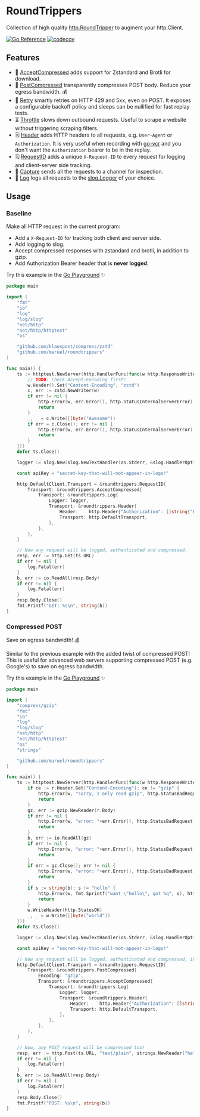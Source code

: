 # RoundTrippers

Collection of high quality
[http.RoundTripper](https://pkg.go.dev/net/http#RoundTripper) to augment your
http.Client.

[![Go Reference](https://pkg.go.dev/badge/github.com/maruel/roundtrippers/.svg)](https://pkg.go.dev/github.com/maruel/roundtrippers/)
[![codecov](https://codecov.io/gh/maruel/roundtrippers/graph/badge.svg?token=EMMCJD4TG4)](https://codecov.io/gh/maruel/roundtrippers)


## Features

- 🚀 [AcceptCompressed](https://pkg.go.dev/github.com/maruel/roundtrippers#AcceptCompressed)
  adds support for Zstandard and Brotli for download.
- 🚀 [PostCompressed](https://pkg.go.dev/github.com/maruel/roundtrippers#PostCompressed)
  transparently compresses POST body. Reduce your egress bandwidth. 💰
- 🔄 [Retry](https://pkg.go.dev/github.com/maruel/roundtrippers#Retry) smartly retries on HTTP 429 and 5xx,
  even on POST. It exposes a configurable backoff policy and sleeps can be nullified for fast replay tests.
- ⏳ [Throttle](https://pkg.go.dev/github.com/maruel/roundtrippers#Throttle) slows down outbound requests.
  Useful to scrape a website without triggering scraping filters.
- 🗒 [Header](https://pkg.go.dev/github.com/maruel/roundtrippers#Header) adds HTTP
  headers to all requests, e.g. `User-Agent` or `Authorization`. It is very
  useful when recording with
  [go-vcr](https://pkg.go.dev/gopkg.in/dnaeon/go-vcr.v4/pkg/recorder) and you
  don't want the `Authorization` bearer to be in the replay.
- 🗒 [RequestID](https://pkg.go.dev/github.com/maruel/roundtrippers#RequestID)
  adds a unique `X-Request-ID` to every request for logging and client-server
  side tracking.
- 🧐 [Capture](https://pkg.go.dev/github.com/maruel/roundtrippers#Capture) sends
  all the requests to a channel for inspection.
- 🧐 [Log](https://pkg.go.dev/github.com/maruel/roundtrippers#Log) logs all
  requests to the [slog.Logger](https://pkg.go.dev/log/slog#Logger) of your
  choice.


## Usage

### Baseline

Make all HTTP request in the current program:
- Add a `X-Request-ID` for tracking both client and server side.
- Add logging to slog.
- Accept compressed responses with zstandard and brotli, in addition to gzip.
- Add Authorization Bearer header that is **never logged**.

Try this example in the [Go Playground](https://go.dev/play/p/rjcHtNNoHCa) ✨

```go
package main

import (
	"fmt"
	"io"
	"log"
	"log/slog"
	"net/http"
	"net/http/httptest"
	"os"

	"github.com/klauspost/compress/zstd"
	"github.com/maruel/roundtrippers"
)

func main() {
	ts := httptest.NewServer(http.HandlerFunc(func(w http.ResponseWriter, r *http.Request) {
		// TODO: Check Accept-Encoding first!
		w.Header().Set("Content-Encoding", "zstd")
		c, err := zstd.NewWriter(w)
		if err != nil {
			http.Error(w, err.Error(), http.StatusInternalServerError)
			return
		}
		_, _ = c.Write([]byte("Awesome"))
		if err = c.Close(); err != nil {
			http.Error(w, err.Error(), http.StatusInternalServerError)
			return
		}
	}))
	defer ts.Close()

	logger := slog.New(slog.NewTextHandler(os.Stderr, &slog.HandlerOptions{Level: slog.LevelDebug}))

	const apiKey = "secret-key-that-will-not-appear-in-logs!"

	http.DefaultClient.Transport = &roundtrippers.RequestID{
		Transport: &roundtrippers.AcceptCompressed{
			Transport: &roundtrippers.Log{
				Logger: logger,
				Transport: &roundtrippers.Header{
					Header:    http.Header{"Authorization": []string{"Bearer " + apiKey}},
					Transport: http.DefaultTransport,
				},
			},
		},
	}

	// Now any request will be logged, authenticated and compressed.
	resp, err := http.Get(ts.URL)
	if err != nil {
		log.Fatal(err)
	}
	b, err := io.ReadAll(resp.Body)
	if err != nil {
		log.Fatal(err)
	}
	resp.Body.Close()
	fmt.Printf("GET: %s\n", string(b))
}
```

### Compressed POST

Save on egress bandwidth! 💰

Similar to the previous example with the added twist of compressed POST! This
is useful for advanced web servers supporting compressed POST (e.g. Google's)
to save on egress bandwidth.

Try this example in the [Go Playground](https://go.dev/play/p/zDt9UFObWom) ✨

```go
package main

import (
	"compress/gzip"
	"fmt"
	"io"
	"log"
	"log/slog"
	"net/http"
	"net/http/httptest"
	"os"
	"strings"

	"github.com/maruel/roundtrippers"
)

func main() {
	ts := httptest.NewServer(http.HandlerFunc(func(w http.ResponseWriter, r *http.Request) {
		if ce := r.Header.Get("Content-Encoding"); ce != "gzip" {
			http.Error(w, "sorry, I only read gzip", http.StatusBadRequest)
			return
		}
		gz, err := gzip.NewReader(r.Body)
		if err != nil {
			http.Error(w, "error: "+err.Error(), http.StatusBadRequest)
			return
		}
		b, err := io.ReadAll(gz)
		if err != nil {
			http.Error(w, "error: "+err.Error(), http.StatusBadRequest)
			return
		}
		if err = gz.Close(); err != nil {
			http.Error(w, "error: "+err.Error(), http.StatusBadRequest)
			return
		}
		if s := string(b); s != "hello" {
			http.Error(w, fmt.Sprintf("want \"hello\", got %q", s), http.StatusBadRequest)
			return
		}
		w.WriteHeader(http.StatusOK)
		_, _ = w.Write([]byte("world"))
	}))
	defer ts.Close()

	logger := slog.New(slog.NewTextHandler(os.Stderr, &slog.HandlerOptions{Level: slog.LevelDebug}))

	const apiKey = "secret-key-that-will-not-appear-in-logs!"

	// Now any request will be logged, authenticated and compressed, including POST request.
	http.DefaultClient.Transport = &roundtrippers.RequestID{
		Transport: &roundtrippers.PostCompressed{
			Encoding: "gzip",
			Transport: &roundtrippers.AcceptCompressed{
				Transport: &roundtrippers.Log{
					Logger: logger,
					Transport: &roundtrippers.Header{
						Header:    http.Header{"Authorization": []string{"Bearer " + apiKey}},
						Transport: http.DefaultTransport,
					},
				},
			},
		},
	}

	// Now, any POST request will be compressed too!
	resp, err := http.Post(ts.URL, "text/plain", strings.NewReader("hello"))
	if err != nil {
		log.Fatal(err)
	}
	b, err := io.ReadAll(resp.Body)
	if err != nil {
		log.Fatal(err)
	}
	resp.Body.Close()
	fmt.Printf("POST: %s\n", string(b))
}
```
